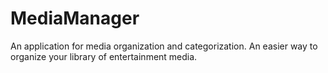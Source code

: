# MediaManager
An application for media organization and categorization. An easier way to organize your library of entertainment media.

